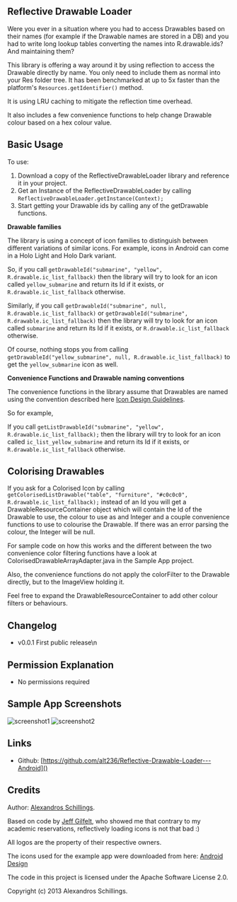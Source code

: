 Reflective Drawable Loader-----------Were you ever in a situation where you had to access Drawables based on their names (for example if the Drawable names are stored in a DB) and you had to write long lookup tables converting the names into R.drawable.ids? And maintaining them?This library is offering a way around it by using reflection to access the Drawable directly by name. You only need to include them as normal into your Res folder tree. It has been benchmarked at up to 5x faster than the platform's `Resources.getIdentifier()` method.It is using LRU caching to mitigate the reflection time overhead.It also includes a few convenience functions to help change Drawable colour based on a hex colour value. Basic Usage-----------To use:1. Download a copy of the ReflectiveDrawableLoader library and reference it in your project.2. Get an Instance of the ReflectiveDrawableLoader by calling `ReflectiveDrawableLoader.getInstance(Context);`3. Start getting your Drawable ids by calling  any of the getDrawable functions. <b>Drawable families</b>The library is using a concept of icon families to distinguish between different variations of similar icons.For example, icons in Android can come in a Holo Light and Holo Dark variant.So, if you call `getDrawableId("submarine", "yellow", R.drawable.ic_list_fallback)` then the library will try to look for an icon called `yellow_submarine` and return its Id if it exists, or `R.drawable.ic_list_fallback` otherwise.Similarly, if you call `getDrawableId("submarine", null, R.drawable.ic_list_fallback)` or  `getDrawableId("submarine", R.drawable.ic_list_fallback)` then the library will try to look for an icon called `submarine` and return its Id if it exists, or `R.drawable.ic_list_fallback` otherwise. Of course, nothing stops you from calling  `getDrawableId("yellow_submarine", null, R.drawable.ic_list_fallback)` to get the `yellow_submarine` icon as well.<b>Convenience Functions and Drawable naming conventions</b>The convenience functions in the library assume that Drawables are named using the convention described here [Icon Design Guidelines](http://developer.android.com/guide/practices/ui_guidelines/icon_design.html).So for example,If you call `getListDrawableId("submarine", "yellow", R.drawable.ic_list_fallback);` then the library will try to look for an icon called `ic_list_yellow_submarine` and return its Id if it exists, or `R.drawable.ic_list_fallback` otherwise.Colorising Drawables-----------If you ask for a Colorised Icon by calling `getColorisedListDrawable("table", "furniture", "#c0c0c0", R.drawable.ic_list_fallback);` instead of an Id you will get a DrawableResourceContainer object which will contain the Id of the Drawable to use, the colour to use as and Integer and a couple convenience functions to use to colourise the Drawable. If there was an error parsing the colour, the Integer will be null.For sample code on how this works and the different between the two convenience color filtering functions have a look at ColorisedDrawableArrayAdapter.java in the Sample App project.Also, the convenience functions do not apply the colorFilter to the Drawable directly, but to the ImageView holding it.Feel free to expand the DrawableResourceContainer to add other colour filters or behaviours.Changelog-----------* v0.0.1 First public release\n	Permission Explanation-----------* No permissions required	Sample App Screenshots-----------![screenshot1](https://github.com/alt236/Reflective-Drawable-Loader---Android/raw/master/screenshots/screenshot_1.png)![screenshot2](https://github.com/alt236/Reflective-Drawable-Loader---Android/raw/master/screenshots/screenshot_2.png)Links-----------* Github: [https://github.com/alt236/Reflective-Drawable-Loader---Android]()Credits-----------Author: [Alexandros Schillings](https://github.com/alt236).Based on code by [Jeff Gilfelt](https://github.com/jgilfelt), who showed me that contrary to my academic reservations, reflectively loading icons is not that bad :)All logos are the property of their respective owners.The icons used for the example app were downloaded from here: [Android Design](http://developer.android.com/design/downloads/index.htm)The code in this project is licensed under the Apache Software License 2.0.Copyright (c) 2013 Alexandros Schillings.